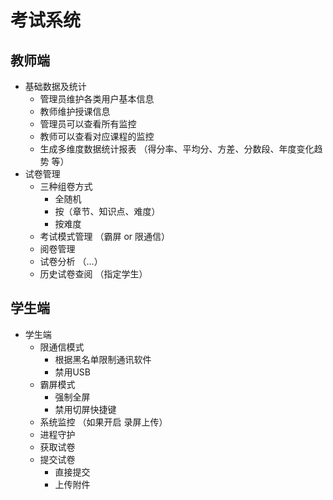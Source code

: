 # 考试系统

## 教师端
* 基础数据及统计
   - 管理员维护各类用户基本信息
   - 教师维护授课信息
   - 管理员可以查看所有监控
   - 教师可以查看对应课程的监控
   - 生成多维度数据统计报表 （得分率、平均分、方差、分数段、年度变化趋势 等）
* 试卷管理
   - 三种组卷方式
      - 全随机
      - 按（章节、知识点、难度）
      - 按难度
   - 考试模式管理 （霸屏 or 限通信）
   - 阅卷管理 
   - 试卷分析 （...）
   - 历史试卷查阅 （指定学生）

## 学生端
* 学生端
   - 限通信模式
      - 根据黑名单限制通讯软件
      - 禁用USB 
   - 霸屏模式
      - 强制全屏
      - 禁用切屏快捷键
   - 系统监控 （如果开启 录屏上传）
   - 进程守护
   - 获取试卷
   - 提交试卷
      - 直接提交
      - 上传附件

